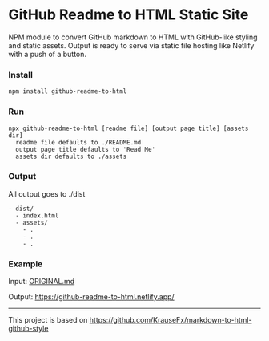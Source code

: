 # GitHub Readme to HTML Static Site

NPM module to convert GitHub markdown to HTML with GitHub-like styling and static assets. Output is ready to serve via static file hosting like Netlify with a push of a button.

### Install

```
npm install github-readme-to-html
```

### Run

```
npx github-readme-to-html [readme file] [output page title] [assets dir]
  readme file defaults to ./README.md
  output page title defaults to 'Read Me'
  assets dir defaults to ./assets
```

### Output

All output goes to ./dist

```
- dist/
  - index.html
  - assets/
    - .
    - .
    - .
```

### Example

Input: [ORIGINAL.md](ORIGINAL.md)

Output: https://github-readme-to-html.netlify.app/

---

This project is based on https://github.com/KrauseFx/markdown-to-html-github-style
